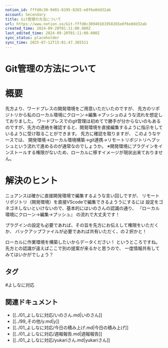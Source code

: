 ```yaml
---
notion_id: fffd0c30-9401-8195-8265-e0f6e8dd32ab
account: Secondary
title: Git管理の方法について
url: https://www.notion.so/Git-fffd0c30940181958265e0f6e8dd32ab
created_time: 2024-09-20T01:11:00.000Z
last_edited_time: 2024-09-20T01:11:00.000Z
sync_status: placeholder
sync_time: 2025-07-12T15:01:47.385511
---
```

# Git管理の方法について

# 概要
先方より、ワードプレスの開発環境をご用意いただいたのですが、
先方のリポジトリから私のローカル環境にクローン→編集→プッシュのような流れを想定しておりました。
ワードプレスでのgit管理は初めてで勝手が分からないのもあるのですが、先方の連絡を確認すると、開発環境を直接編集するように指示をしているように受け取ることができます。
先方に確認を取りますが、
このようなケースでは、
開発環境→ローカル環境構築→git連携→リモートリポジトリへプッシュという流れで進めるのが通常なのでしょうか。
※開発環境にプラグインをインストールする権限がないため、ローカルに移すイメージが現状出来ておりません。
# 解決のヒント
ニュアンスは確かに直接開発環境で編集するような言い回しですが、
リモートリポジトリ（開発環境）を直接VScodeで編集できるよううにするには
設定をゴネゴネしないといけないので、基本的にはいのさんの認識の通り、
『ローカル環境にクローン→編集→プッシュ』
の流れで大丈夫です！

プラグインの設定も必要であれば、その旨を先方にお伝えして権限をいただくか、
バックアップファイルが必要であれば共有いただく、の２択かと！

ローカルに作業環境を構築したいからデータください！
というところですね。
先方との認識が違えばここで別の提案が来るかと思うので、
一度情報共有してみてはいかがでしょう？

## タグ

#よしなに対応 

## 関連ドキュメント

- [[../01_よしなに対応/いのさん.md|いのさん]]
- [[../99_その他/y.md|y]]
- [[../01_よしなに対応/今日の積み上げ.md|今日の積み上げ]]
- [[../01_よしなに対応/週報報告.md|週報報告]]
- [[../01_よしなに対応/yukariさん.md|yukariさん]]

